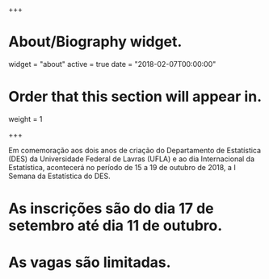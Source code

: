 +++
# About/Biography widget.
widget = "about"
active = true
date = "2018-02-07T00:00:00"

# Order that this section will appear in.
weight = 1



+++

Em comemoração aos dois anos de criação do Departamento de Estatística (DES) da Universidade Federal de Lavras (UFLA) e ao dia Internacional da Estatística, acontecerá no período de 15 a 19 de outubro de 2018, a I Semana da Estatística do DES. 



# As inscrições são do dia 17 de setembro até dia 11 de outubro. 


# **As vagas são limitadas.** 
 